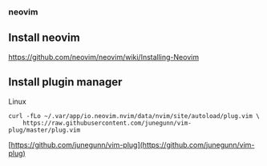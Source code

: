 ### neovim  

## Install neovim 

https://github.com/neovim/neovim/wiki/Installing-Neovim


## Install plugin manager 


Linux 
```
curl -fLo ~/.var/app/io.neovim.nvim/data/nvim/site/autoload/plug.vim \
    https://raw.githubusercontent.com/junegunn/vim-plug/master/plug.vim
```

[https://github.com/junegunn/vim-plug](https://github.com/junegunn/vim-plug)




